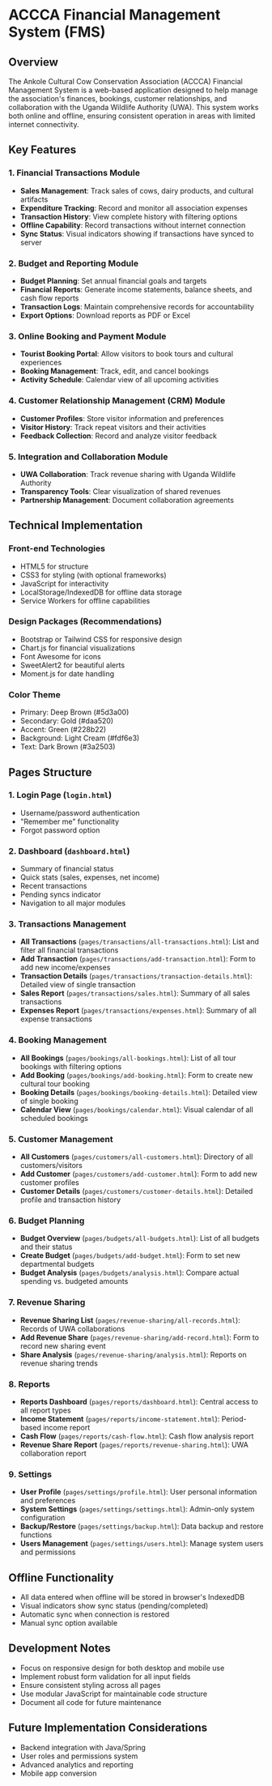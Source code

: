 # ACCCA Financial Management System (FMS)

## Overview
The Ankole Cultural Cow Conservation Association (ACCCA) Financial Management System is a web-based application designed to help manage the association's finances, bookings, customer relationships, and collaboration with the Uganda Wildlife Authority (UWA). This system works both online and offline, ensuring consistent operation in areas with limited internet connectivity.

## Key Features

### 1. Financial Transactions Module
- **Sales Management**: Track sales of cows, dairy products, and cultural artifacts
- **Expenditure Tracking**: Record and monitor all association expenses
- **Transaction History**: View complete history with filtering options
- **Offline Capability**: Record transactions without internet connection
- **Sync Status**: Visual indicators showing if transactions have synced to server

### 2. Budget and Reporting Module
- **Budget Planning**: Set annual financial goals and targets
- **Financial Reports**: Generate income statements, balance sheets, and cash flow reports
- **Transaction Logs**: Maintain comprehensive records for accountability
- **Export Options**: Download reports as PDF or Excel

### 3. Online Booking and Payment Module
- **Tourist Booking Portal**: Allow visitors to book tours and cultural experiences
- **Booking Management**: Track, edit, and cancel bookings
- **Activity Schedule**: Calendar view of all upcoming activities

### 4. Customer Relationship Management (CRM) Module
- **Customer Profiles**: Store visitor information and preferences
- **Visitor History**: Track repeat visitors and their activities
- **Feedback Collection**: Record and analyze visitor feedback

### 5. Integration and Collaboration Module
- **UWA Collaboration**: Track revenue sharing with Uganda Wildlife Authority
- **Transparency Tools**: Clear visualization of shared revenues
- **Partnership Management**: Document collaboration agreements

## Technical Implementation

### Front-end Technologies
- HTML5 for structure
- CSS3 for styling (with optional frameworks)
- JavaScript for interactivity
- LocalStorage/IndexedDB for offline data storage
- Service Workers for offline capabilities

### Design Packages (Recommendations)
- Bootstrap or Tailwind CSS for responsive design
- Chart.js for financial visualizations
- Font Awesome for icons
- SweetAlert2 for beautiful alerts
- Moment.js for date handling

### Color Theme
- Primary: Deep Brown (#5d3a00)
- Secondary: Gold (#daa520)
- Accent: Green (#228b22)
- Background: Light Cream (#fdf6e3)
- Text: Dark Brown (#3a2503)

## Pages Structure

### 1. Login Page (`login.html`)
- Username/password authentication
- "Remember me" functionality
- Forgot password option

### 2. Dashboard (`dashboard.html`)
- Summary of financial status
- Quick stats (sales, expenses, net income)
- Recent transactions
- Pending syncs indicator
- Navigation to all major modules

### 3. Transactions Management
- **All Transactions** (`pages/transactions/all-transactions.html`): List and filter all financial transactions
- **Add Transaction** (`pages/transactions/add-transaction.html`): Form to add new income/expenses
- **Transaction Details** (`pages/transactions/transaction-details.html`): Detailed view of single transaction
- **Sales Report** (`pages/transactions/sales.html`): Summary of all sales transactions
- **Expenses Report** (`pages/transactions/expenses.html`): Summary of all expense transactions

### 4. Booking Management
- **All Bookings** (`pages/bookings/all-bookings.html`): List of all tour bookings with filtering options
- **Add Booking** (`pages/bookings/add-booking.html`): Form to create new cultural tour booking
- **Booking Details** (`pages/bookings/booking-details.html`): Detailed view of single booking
- **Calendar View** (`pages/bookings/calendar.html`): Visual calendar of all scheduled bookings

### 5. Customer Management
- **All Customers** (`pages/customers/all-customers.html`): Directory of all customers/visitors
- **Add Customer** (`pages/customers/add-customer.html`): Form to add new customer profiles
- **Customer Details** (`pages/customers/customer-details.html`): Detailed profile and transaction history

### 6. Budget Planning
- **Budget Overview** (`pages/budgets/all-budgets.html`): List of all budgets and their status
- **Create Budget** (`pages/budgets/add-budget.html`): Form to set new departmental budgets
- **Budget Analysis** (`pages/budgets/analysis.html`): Compare actual spending vs. budgeted amounts

### 7. Revenue Sharing
- **Revenue Sharing List** (`pages/revenue-sharing/all-records.html`): Records of UWA collaborations
- **Add Revenue Share** (`pages/revenue-sharing/add-record.html`): Form to record new sharing event
- **Share Analysis** (`pages/revenue-sharing/analysis.html`): Reports on revenue sharing trends

### 8. Reports
- **Reports Dashboard** (`pages/reports/dashboard.html`): Central access to all report types
- **Income Statement** (`pages/reports/income-statement.html`): Period-based income report
- **Cash Flow** (`pages/reports/cash-flow.html`): Cash flow analysis report
- **Revenue Share Report** (`pages/reports/revenue-sharing.html`): UWA collaboration report

### 9. Settings
- **User Profile** (`pages/settings/profile.html`): User personal information and preferences
- **System Settings** (`pages/settings/settings.html`): Admin-only system configuration
- **Backup/Restore** (`pages/settings/backup.html`): Data backup and restore functions
- **Users Management** (`pages/settings/users.html`): Manage system users and permissions

## Offline Functionality
- All data entered when offline will be stored in browser's IndexedDB
- Visual indicators show sync status (pending/completed)
- Automatic sync when connection is restored
- Manual sync option available

## Development Notes
- Focus on responsive design for both desktop and mobile use
- Implement robust form validation for all input fields
- Ensure consistent styling across all pages
- Use modular JavaScript for maintainable code structure
- Document all code for future maintenance

## Future Implementation Considerations
- Backend integration with Java/Spring
- User roles and permissions system
- Advanced analytics and reporting
- Mobile app conversion